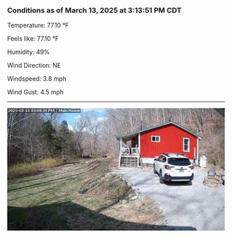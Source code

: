 ### Conditions as of March 13, 2025 at 3:13:51 PM CDT 

Temperature: 77.10 &deg;F

Feels like: 77.10 &deg;F

Humidity: 49%

Wind Direction: NE

Windspeed: 3.8 mph

Wind Gust: 4.5 mph

---

<img src="./images/latest.jpeg"/>

